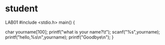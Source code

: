 # student
LAB01
#include <stdio.h>
main()
{

char yourname[100];
printf("what is your name?\t");
scanf("%s",yourname);
printf("hello,%s\n",yourname);
printf("Goodbye\n");
}
